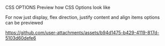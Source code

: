 CSS OPTIONS
Preview how CSS Options look like

For now just display, flex direction, justify content and align items
options can be previewed


https://github.com/user-attachments/assets/b94d1475-b429-4119-817d-5103d60defe6

